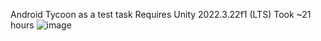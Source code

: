 Android Tycoon as a test task
Requires Unity 2022.3.22f1 (LTS)
Took ~21 hours
![image](https://github.com/quddi/MidnightWorksTestTask/assets/59485777/bc5fc850-9ee9-4bcc-8aa1-356e4f94d2b8)
